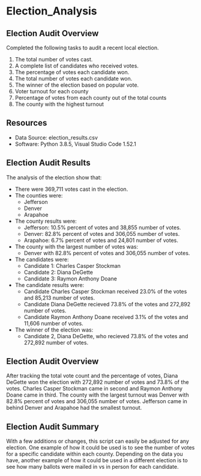 # Election_Analysis

## Election Audit Overview
Completed the following tasks to audit a recent local election.

1. The total number of votes cast.
2. A complete list of candidates who received votes.
3. The percentage of votes each candidate won.
4. The total number of votes each candidate won.
5. The winner of the election based on popular vote.
6. Voter turnout for each county
7. Percentage of votes from each county out of the total counts
8. The county with the highest turnout

## Resources
- Data Source: election_results.csv
- Software: Python 3.8.5, Visual Studio Code 1.52.1

## Election Audit Results
The analysis of the election show that:
- There were 369,711 votes cast in the election.
- The counties were:
   - Jefferson
   - Denver
   - Arapahoe
- The county results were:
   - Jefferson: 10.5% percent of votes and 38,855 number of votes.
   - Denver: 82.8% percent of votes and 306,055 number of votes.
   - Arapahoe: 6.7% percent of votes and 24,801 number of votes.
- The county with the largest number of votes was:
   - Denver with 82.8% percent of votes and 306,055 number of votes.
- The candidates were:
   - Candidate 1: Charles Casper Stockman
   - Candidate 2: Diana DeGette
   - Candidate 3: Raymon Anthony Doane
 - The candidate results were:
   - Candidate Charles Casper Stockman received 23.0% of the votes and 85,213 number of votes.
   - Candidate Diana DeGette recieved 73.8% of the votes and 272,892 number of votes.
   - Candidate Raymon Anthony Doane received 3.1% of the votes and 11,606 number of votes.
- The winner of the election was:
    - Candidate 2, Diana DeGette, who recieved 73.8% of the votes and 272,892 number of votes.

## Election Audit Overview
After tracking the total vote count and the percentage of votes, Diana DeGette won the election with 272,892 number of votes and 73.8% of the votes. Charles Casper Stockman came in second and Raymon Anthony Doane came in third. The county with the largest turnout was Denver with 82.8% percent of votes and 306,055 number of votes. Jefferson came in behind Denver and Arapahoe had the smallest turnout.

## Election Audit Summary
With a few additions or changes, this script can easily be adjusted for any election. One example of how it could be used is to see the number of votes for a specific candidate within each county. Depending on the data you have, another example of how it could be used in a different election is to see how many ballots were mailed in vs in person for each candidate.
